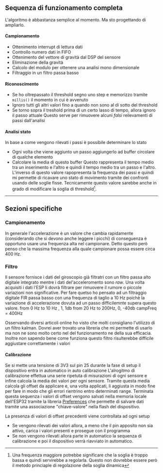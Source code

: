 
## Sequenza di funzionamento completa
L'algoritmo è abbastanza semplice al momento. Ma sto progettando di ampliarlo.

#### Campionamento
- Ottenimento interrupt di lettura dati
- Controllo numero dati in FIFO
- Ottenimento del vettore di gravità dal DSP del sensore
- Eliminazione della gravità
- Calcolo del modulo per ottenere una analisi mono dimensionale
- Filtraggio in un filtro passa basso


#### Riconoscimento
- Se ho oltrepassato il threshold segno uno step e memorizzo tramite `millis()` il momento in cui è avvenuto
- Ignoro tutti gli altri valori fino a quando non sono al di sotto del threshold
- Se torno sopra il treshold prima di un certo lasso di tempo, allora ignoro il passo attuale
    Questo serve per rimuovere alcuni _falsi_ reilevamenti di passi dall'analisi

#### Analisi stato
In base a come vengono rilevati i passi è possibile determinare lo stato
- Ogni volta che viene aggiunto un passo aggiungerlo ad buffer circolare di qualche elemento
- Calcolare la media di questo buffer
    Questo rappresenta il tempo medio tra un inserimento e l'altro e quindi il tempo medio tra un passo e l'altro.
    L'inverso di questo valore rapopresenta la frequenza dei passi e quindi mi permette di ricavare uno stato di movimento tramite dei confronti usando delle soglie fisse.
    Tecnicamente questo valore sarebbe anche in grado di modificare la soglia di threshold[^notaSoglia].



---
## Sezioni specifiche

### Campionamento
In generale l'accelerazione è un valore che cambia rapidamente (considerando che si devono anche leggere i picchi) di conseguenza è opportuno usare una frequenza alta nel campionare. Detto questo però penso che la massima frequenza alla quale campionare possa essere circa 400 Hz.



### Filtro
Il sensore fornisce i dati del giroscopio già filtratri con un filtro passa alto digitale integrato mentre i dati del'acceleromento sono _raw_.
Una volta acquisiti i dati l'ESP li dovrà filtrare per rimuovere il rumore o piccole variazioni non significative.
Per fare quetso ho pensato ad un filtraggio digitale FIR passa basso con una frequenza di taglio a 10 Hz poichè la variazione di accelerazione dovuta ad un passo difficilemnte supera questo valore.
from 0 Hz to 10 Hz , 1, 1db
from 20 Hz to  200Hz, 0, -40db
campFreq = 400Hz

Osservando diversi articoli online ho visto che molti consigliano l'utilizzo di un filtro kalman. Dovrei aver trovato una libreria che mi permette di usarlo ma non ne sono molto certo nel del funzionamento ne della sua efficacia.
Inoltre non sapendo bene come funziona questo filtro risulterebbe difficile aggiustare correttamente i valori


#### Calibrazione
Se si mette una tensione di 3V3 sul pin 25 durante la fase di setup il dispositivo entra in automatico in auto calibrazione
L'alrogitmo di calibrazione effettua una serie ripetuta di misurazioni di ogni sensore e infine calcola la media dei valori per ogni sensore.
Tramite questa media calcola gli offset da applicare e, una volta applicati, li aggiusta in modo fine per fare in modo che gli errori rientrino entro determinati range.
Terminata questa sequenza i valori di offset vengono salvati nella memoria locale dell'ESP32 tramite la libreria [Preferences](https://docs.espressif.com/projects/arduino-esp32/en/latest/tutorials/preferences.html) che permette di salvare dati tramite una associazione "chiave-valore" nella flash del dispositivo.

La presenza di valori di offset precedenti viene controllata ad ogni setup
- Se vengono rilevati dei valori allora, a meno che il pin apposito non sia attivo, carica i valori presenti e prosegue con il programma
- Se non vengono rilevati allora parte in automatico la sequenza di calibrazione e poi il dispositivo verrà riavviato in automatico.

[^notaSoglia]: Una frequenza maggiore potrebbe significare che la soglia è troppo bassa e quindi servirebbe a regolarla.
Questo non dovrebbe essere però il metodo princiaple di regolazione della soglia dinamica